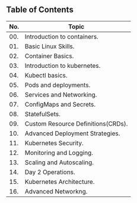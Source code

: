 ## Table of Contents

| No. | Topic                                                      |
| --- | ---------------------------------------------------------- |
| 00. | Introduction to containers. |
| 01. | Basic Linux Skills. |
| 02. | Container Basics. |
| 03. | Introduction to kubernetes. |
| 04. | Kubectl basics. |
| 05. | Pods and deployments. |
| 06. | Services and Networking. |
| 07. | ConfigMaps and Secrets. |
| 08. | StatefulSets. |
| 09. | Custom Resource Definitions(CRDs). |
| 10. | Advanced Deployment Strategies. |
| 11. | Kubernetes Security. |
| 12. | Monitoring and Logging. |
| 13. | Scaling and Autoscaling. |
| 14. | Day 2 Operations. |
| 15. | Kubernetes Architecture. |
| 16. | Advanced Networkng. |